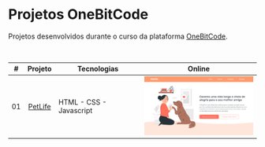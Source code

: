 <h1>Projetos OneBitCode</h1>

  <p>
    Projetos desenvolvidos durante o curso da plataforma <a href="https://www.onebitcode.com/">OneBitCode</a>.
  </p>

  <br />

  <table>
    <thead>
      <tr>
        <th align="center">#</th>
        <th align="center">Projeto</th>
        <th align="center">Tecnologias</th>
        <th align="center">Online</th>
      </tr>
    </thead>
    <tbody>
      <tr>
        <td>01</td>
        <td align="center"><a href="./pet-life/readme.md">PetLife</a></td>
        <td width="160px">HTML - CSS - Javascript</td>
        <td align="center">
          <a href="https://barbaraishioka.github.io/onebitcode/pet-life"
            ><img width="400px" src="./.github/petlife-screen.png"
          /></a>
        </td>
      </tr>
    </tbody>

  </table>

  <br />
